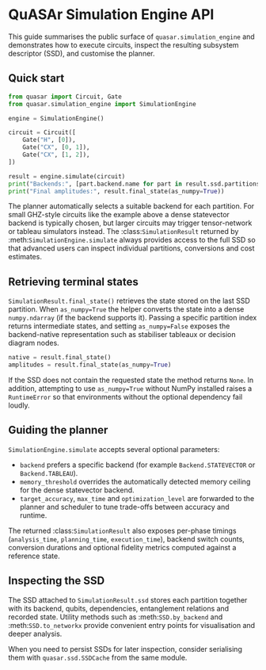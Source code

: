 # QuASAr Simulation Engine API

This guide summarises the public surface of `quasar.simulation_engine` and
demonstrates how to execute circuits, inspect the resulting subsystem
descriptor (SSD), and customise the planner.

## Quick start

```python
from quasar import Circuit, Gate
from quasar.simulation_engine import SimulationEngine

engine = SimulationEngine()

circuit = Circuit([
    Gate("H", [0]),
    Gate("CX", [0, 1]),
    Gate("CX", [1, 2]),
])

result = engine.simulate(circuit)
print("Backends:", [part.backend.name for part in result.ssd.partitions])
print("Final amplitudes:", result.final_state(as_numpy=True))
```

The planner automatically selects a suitable backend for each partition.  For
small GHZ-style circuits like the example above a dense statevector backend is
typically chosen, but larger circuits may trigger tensor-network or tableau
simulators instead.  The :class:`SimulationResult` returned by
:meth:`SimulationEngine.simulate` always provides access to the full SSD so that
advanced users can inspect individual partitions, conversions and cost
estimates.

## Retrieving terminal states

`SimulationResult.final_state()` retrieves the state stored on the last SSD
partition.  When `as_numpy=True` the helper converts the state into a dense
`numpy.ndarray` (if the backend supports it).  Passing a specific partition
index returns intermediate states, and setting `as_numpy=False` exposes the
backend-native representation such as stabiliser tableaux or decision diagram
nodes.

```python
native = result.final_state()
amplitudes = result.final_state(as_numpy=True)
```

If the SSD does not contain the requested state the method returns `None`.  In
addition, attempting to use `as_numpy=True` without NumPy installed raises a
`RuntimeError` so that environments without the optional dependency fail
loudly.

## Guiding the planner

`SimulationEngine.simulate` accepts several optional parameters:

- `backend` prefers a specific backend (for example
  `Backend.STATEVECTOR` or `Backend.TABLEAU`).
- `memory_threshold` overrides the automatically detected memory ceiling for the
  dense statevector backend.
- `target_accuracy`, `max_time` and `optimization_level` are forwarded to the
  planner and scheduler to tune trade-offs between accuracy and runtime.

The returned :class:`SimulationResult` also exposes per-phase timings (`analysis_time`,
`planning_time`, `execution_time`), backend switch counts, conversion durations
and optional fidelity metrics computed against a reference state.

## Inspecting the SSD

The SSD attached to `SimulationResult.ssd` stores each partition together with
its backend, qubits, dependencies, entanglement relations and recorded state.
Utility methods such as :meth:`SSD.by_backend` and :meth:`SSD.to_networkx`
provide convenient entry points for visualisation and deeper analysis.

When you need to persist SSDs for later inspection, consider serialising them
with `quasar.ssd.SSDCache` from the same module.
